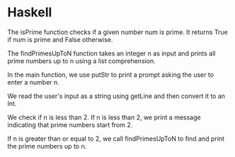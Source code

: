 # Haskell

The isPrime function checks if a given number num is prime. 
It returns True if num is prime and False otherwise.

The findPrimesUpToN function takes an integer n as input and 
prints all prime numbers up to n using a list comprehension.

In the main function, we use putStr to print a prompt asking the user to enter a number n.

We read the user's input as a string using getLine and then convert it to an Int.

We check if n is less than 2. If n is less than 2, we print a message 
indicating that prime numbers start from 2.

If n is greater than or equal to 2, we call findPrimesUpToN to find and print the prime numbers up to n.
